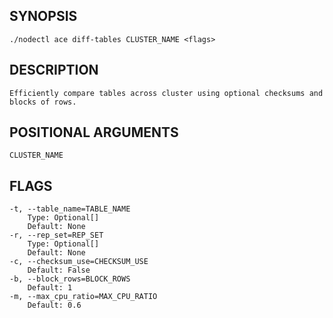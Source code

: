## SYNOPSIS
    ./nodectl ace diff-tables CLUSTER_NAME <flags>
 
## DESCRIPTION
    Efficiently compare tables across cluster using optional checksums and blocks of rows.
 
## POSITIONAL ARGUMENTS
    CLUSTER_NAME
 
## FLAGS
    -t, --table_name=TABLE_NAME
        Type: Optional[]
        Default: None
    -r, --rep_set=REP_SET
        Type: Optional[]
        Default: None
    -c, --checksum_use=CHECKSUM_USE
        Default: False
    -b, --block_rows=BLOCK_ROWS
        Default: 1
    -m, --max_cpu_ratio=MAX_CPU_RATIO
        Default: 0.6
